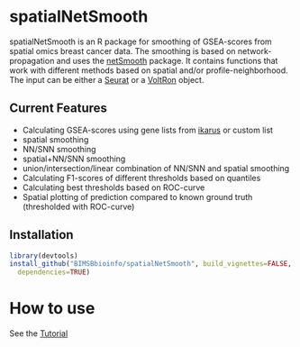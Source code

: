 spatialNetSmooth
========

spatialNetSmooth is an R package for smoothing of GSEA-scores from spatial omics breast cancer data. The smoothing is based on network-propagation and uses the [netSmooth](https://github.com/BIMSBbioinfo/netSmooth) package.
It contains functions that work with different methods based on spatial and/or profile-neighborhood. The input can be either a [Seurat](https://github.com/satijalab/seurat) or a [VoltRon](https://github.com/BIMSBbioinfo/VoltRon) object.

## Current Features
* Calculating GSEA-scores using gene lists from [ikarus](https://doi.org/10.1186/s13059-022-02683-1) or custom list
* spatial smoothing
* NN/SNN smoothing
* spatial+NN/SNN smoothing
* union/intersection/linear combination of NN/SNN and spatial smoothing
* Calculating F1-scores of different thresholds based on quantiles
* Calculating best thresholds based on ROC-curve
* Spatial plotting of prediction compared to known ground truth (thresholded with ROC-curve)
  
## Installation

```r
library(devtools)
install_github("BIMSBbioinfo/spatialNetSmooth", build_vignettes=FALSE, 
  dependencies=TRUE)
```

# How to use
See the [Tutorial](https://github.com/BIMSBbioinfo/spatialNetSmooth/blob/main/vignettes/Tutorial.Rmd)

